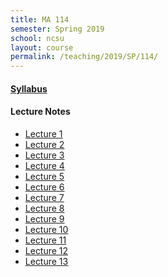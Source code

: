 ```yaml
---
title: MA 114
semester: Spring 2019
school: ncsu
layout: course
permalink: /teaching/2019/SP/114/
---
```


<h4><a href="/assets/course-content/2019/SP/114/syllabus.pdf">Syllabus</a></h4>

<h4>Lecture Notes</h4>
<ul>
<li><a href="/assets/course-content/2019/SP/114/2019-01-07.pdf">Lecture 1</a></li>
<li><a href="/assets/course-content/2019/SP/114/2019-01-09.pdf">Lecture 2</a></li>
<li><a href="/assets/course-content/2019/SP/114/2019-01-14.pdf">Lecture 3</a></li>
<li><a href="/assets/course-content/2019/SP/114/2019-01-16.pdf">Lecture 4</a></li>
<li><a href="/assets/course-content/2019/SP/114/2019-01-23.pdf">Lecture 5</a></li>
<li><a href="/assets/course-content/2019/SP/114/2019-01-28.pdf">Lecture 6</a></li>
<li><a href="/assets/course-content/2019/SP/114/2019-01-30.pdf">Lecture 7</a></li>
<li><a href="/assets/course-content/2019/SP/114/2019-02-11.pdf">Lecture 8</a></li>
<li><a href="/assets/course-content/2019/SP/114/2019-02-18.pdf">Lecture 9</a></li>
<li><a href="/assets/course-content/2019/SP/114/2019-02-20.pdf">Lecture 10</a></li>
<li><a href="/assets/course-content/2019/SP/114/2019-02-25.pdf">Lecture 11</a></li>
<li><a href="/assets/course-content/2019/SP/114/2019-02-27.pdf">Lecture 12</a></li>
<li><a href="/assets/course-content/2019/SP/114/2019-03-18.pdf">Lecture 13</a></li>
</ul>
